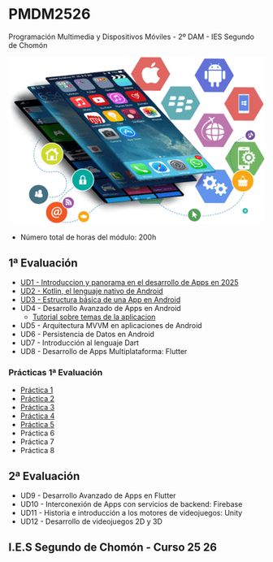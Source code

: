 # PMDM2526
Programación Multimedia y Dispositivos Móviles - 2º DAM - IES Segundo de Chomón

![Programación Multimedia y Dispositivos Móviles](./img/PmDdm.png)

- Número total de horas del módulo: 200h

## 1ª Evaluación 

- [UD1 - Introduccion y panorama en el desarrollo de Apps en 2025](./UD1/readme.md)
- [UD2 - Kotlin, el lenguaje nativo de Android](./UD2/readme.md)
- [UD3 - Estructura básica de una App en Android](./UD3/readme.md)
- UD4 - Desarrollo Avanzado de Apps en Android
    - [Tutorial sobre temas de la aplicacion](./utils/cambiartema.md)
- UD5 - Arquitectura MVVM en aplicaciones de Android 
- UD6 - Persistencia de Datos en Android
- UD7 - Introducción al lenguaje Dart
- UD8 - Desarrollo de Apps Multiplataforma: Flutter

### Prácticas 1ª Evaluación

- [Práctica 1](./Practicas/Practica01.pdf)
- [Práctica 2](./Practicas/Practica02.pdf)
- [Práctica 3](./Practicas/Practica03.pdf)
- [Práctica 4](./Practicas/Practica04.pdf)
- [Práctica 5](./Practicas/Practica05.pdf)
- Práctica 6
- Práctica 7
- Práctica 8

## 2ª Evaluación 

- UD9 - Desarrollo Avanzado de Apps en Flutter
- UD10 - Interconexión de Apps con servicios de backend: Firebase
- UD11 - Historia e introducción a los motores de videojuegos: Unity
- UD12 - Desarrollo de videojuegos 2D y 3D

## I.E.S Segundo de Chomón - Curso 25 26